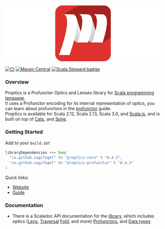 ![Proptics Logo](./proptics.png)

[![CI](https://github.com/sagifogel/Proptics/actions/workflows/ci.yml/badge.svg)](https://github.com/sagifogel/Proptics/actions/workflows/ci.yml)
[![Maven Central](https://img.shields.io/maven-central/v/io.github.sagifogel/proptics-core_2.13.svg?color=32c954)](https://maven-badges.herokuapp.com/maven-central/io.github.sagifogel/proptics-core_2.13)
[![Scala Steward badge](https://img.shields.io/badge/Scala_Steward-helping-blue.svg?style=flat&logo=data:image/png;base64,iVBORw0KGgoAAAANSUhEUgAAAA4AAAAQCAMAAAARSr4IAAAAVFBMVEUAAACHjojlOy5NWlrKzcYRKjGFjIbp293YycuLa3pYY2LSqql4f3pCUFTgSjNodYRmcXUsPD/NTTbjRS+2jomhgnzNc223cGvZS0HaSD0XLjbaSjElhIr+AAAAAXRSTlMAQObYZgAAAHlJREFUCNdNyosOwyAIhWHAQS1Vt7a77/3fcxxdmv0xwmckutAR1nkm4ggbyEcg/wWmlGLDAA3oL50xi6fk5ffZ3E2E3QfZDCcCN2YtbEWZt+Drc6u6rlqv7Uk0LdKqqr5rk2UCRXOk0vmQKGfc94nOJyQjouF9H/wCc9gECEYfONoAAAAASUVORK5CYII=)](https://scala-steward.org)

### Overview

Proptics is a Profunctor Optics and Lenses library for [Scala programming language](https://scala-lang.org).</br>
It uses a Profunctor encoding for its internal representation of optics, you can learn about profunctors in the [profunctor](https://sagifogel.github.io/Proptics/docs/profunctors/profunctor) guide.</br>
Proptics is available for Scala 2.12, Scala 2.13, Scala 3.0, and [Scala.js](http://www.scala-js.org/),
and is built on top of [Cats](https://typelevel.org/cats/), and [Spire](https://typelevel.org/spire/).


### Getting Started

Add to your `build.sbt`
```scala
libraryDependencies ++= Seq(
  "io.github.sagifogel" %% "proptics-core" % "0.4.2",
  "io.github.sagifogel" %% "proptics-profunctor" % "0.4.2"
)
```

Quick links:

* [Website][website]
* [Guide][guide]

[website]: https://sagifogel.github.io/Proptics/
[guide]: https://sagifogel.github.io/Proptics/docs/overview
[proptics-api]: https://sagifogel.github.io/Proptics/api/proptics/

### Documentation

* There is a Scaladoc API documentation for the [library][proptics-api], which includes optics ([Lens](https://sagifogel.github.io/Proptics/api/proptics/Lens_), [Traversal](https://sagifogel.github.io/Proptics/api/proptics/Traversal_) [Fold](https://sagifogel.github.io/Proptics/api/proptics/Fold_), and more)
  [Profunctors](https://sagifogel.github.io/Proptics/api/proptics/profunctor/), and [Data types](https://sagifogel.github.io/Proptics/api/proptics/internal/) </br>
